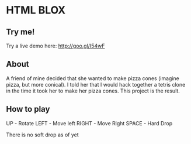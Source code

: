 HTML BLOX
=========

Try me!
-------
Try a live demo here: http://goo.gl/I54wF


About
-----
A friend of mine decided that she wanted to make pizza cones (imagine pizza, but more conical). I told her that I would hack together a tetris clone in the time it took her to make her pizza cones. This project is the result.

How to play
-----------
UP - Rotate
LEFT - Move left
RIGHT - Move Right
SPACE - Hard Drop

There is no soft drop as of yet
